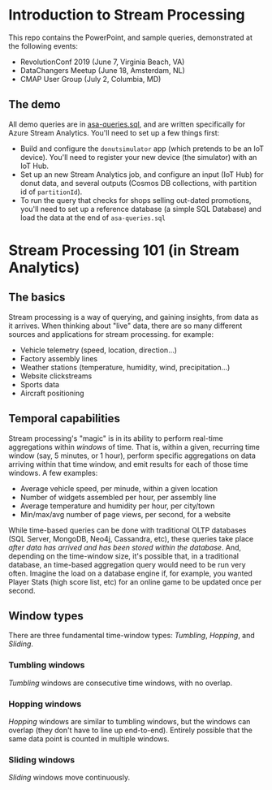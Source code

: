 # Introduction to Stream Processing

This repo contains the PowerPoint, and sample queries, demonstrated at the following events:

 - RevolutionConf 2019 (June 7, Virginia Beach, VA)
 - DataChangers Meetup (June 18, Amsterdam, NL)
 - CMAP User Group (July 2, Columbia, MD)

## The demo

All demo queries are in [asa-queries.sql](asa-queries.sql), and are written specifically for Azure Stream Analytics. You'll need to set up a few things first:

 - Build and configure the `donutsimulator` app (which pretends to be an IoT device). You'll need to register your new device (the simulator) with an IoT Hub.
 - Set up an new Stream Analytics job, and configure an input (IoT Hub) for donut data, and several outputs (Cosmos DB collections, with partition id of `partitionId`).
 - To run the query that checks for shops selling out-dated promotions, you'll need to set up a reference database (a simple SQL Database) and load the data at the end of `asa-queries.sql`

# Stream Processing 101 (in Stream Analytics)

## The basics

Stream processing is a way of querying, and gaining insights, from data as it arrives. When thinking about "live" data, there are so many different sources and applications for stream processing. for example:
 - Vehicle telemetry (speed, location, direction...)
 - Factory assembly lines
 - Weather stations (temperature, humidity, wind, precipitation...)
 - Website clickstreams
 - Sports data
 - Aircraft positioning

## Temporal capabilities

Stream processing's "magic" is in its ability to perform real-time aggregations within *windows* of time. That is, within a given, recurring time window (say, 5 minutes, or 1 hour), perform specific aggregations on data arriving within that time window, and emit results for each of those time windows. A few examples:

 - Average vehicle speed, per minude, within a given location
 - Number of widgets assembled per hour, per assembly line
 - Average temperature and humidity per hour, per city/town
 - Min/max/avg number of page views, per second, for a website

 While time-based queries can be done with traditional OLTP databases (SQL Server, MongoDB, Neo4j, Cassandra, etc), these queries take place *after data has arrived and has been stored within the database*. And, depending on the time-window size, it's possible that, in a traditional database, an time-based aggregation query would need to be run very often. Imagine the load on a database engine if, for example, you wanted Player Stats (high score list, etc) for an online game to be updated once per second.

 ## Window types

 There are three fundamental time-window types: *Tumbling*, *Hopping*, and *Sliding*.

### Tumbling windows

*Tumbling* windows are consecutive time windows, with no overlap.


### Hopping windows

*Hopping* windows are similar to tumbling windows, but the windows can overlap (they don't have to line up end-to-end). Entirely possible that the same data point is counted in multiple windows.

### Sliding windows

*Sliding* windows move continuously.